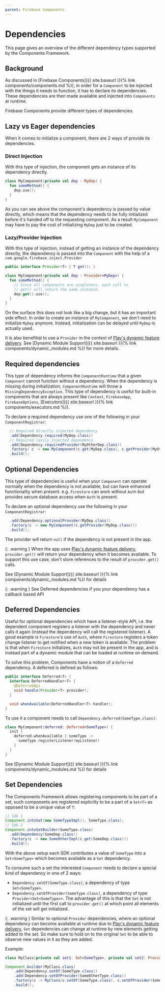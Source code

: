 ```yaml
---
parent: Firebase Components
---
```


# Dependencies

This page gives an overview of the different dependency types supported by the Components Framework.

## Background

As discussed in [Firebase Components]({{ site.baseurl }}{% link components/components.md %}), in order
for a `Component` to be injected with the things it needs to function, it has to declare its dependencies.
These dependencies are then made available and injected into `Components` at runtime.

Firebase Components provide different types of dependencies.

## Lazy vs Eager dependencies

When it comes to initialize a component, there are 2 ways of provide its dependencies.

### Direct Injection

With this type of injection, the component gets an instance of its dependency directly.

```kotlin
class MyComponent(private val dep : MyDep) {
  fun someMethod() {
    dep.use();
  }
}
```

As you can see above the component's dependency is passed by value directly,
which means that the dependency needs to be fully initialized before
it's handed off to the requesting component. As a result `MyComponent` may have to pay the cost
of initializing `MyDep` just to be created.

### Lazy/Provider Injection

With this type of injection, instead of getting an instance of the dependency directly, the dependency
is passed into the `Component` with the help of a `com.google.firebase.inject.Provider`

```java
public interface Provider<T> { T get(); }
```

```kotlin
class MyComponent(private val dep : Provider<MyDep>) {
  fun someMethod() {
    // Since all components are singletons, each call to
    // get() will return the same instance.
    dep.get().use();
  }
}
```

On the surface this does not look like a big change, but it has an important side effect. In order to create
an instance of `MyComponent`, we don't need to initialize `MyDep` anymore. Instead, initialization can be
delayed until `MyDep` is actually used.

It is also benefitial to use a `Provider` in the context of [Play's dynamic feature delivery](https://developer.android.com/guide/playcore/feature-delivery).
See [Dynamic Module Support]({{ site.baseurl }}{% link components/dynamic_modules.md %}) for more details.

## Required dependencies

This type of dependency informs the `ComponentRuntime` that a given `Component` cannot function without a dependency.
When the dependency is missing during initialization, `ComponentRuntime` will throw a `MissingDependencyException`.
This type of dependency is useful for built-in components that are always present like `Context`, `FirebaseApp`,
`FirebaseOptions`, [Executors]({{ site.baseurl }}{% link components/executors.md %}).

To declare a required dependency use one of the following in your `ComponentRegistrar`:

```java
  // Required directly injected dependency
  .add(Dependency.required(MyDep.class))
  // Required lazily injected dependency
  .add(Dependency.requiredProvider(MyOtherDep.class))
  .factory( c -> new MyComponent(c.get(MyDep.class), c.getProvider(MyOtherDep.class)))
  .build();
```

## Optional Dependencies

This type of dependencies is useful when your `Component` can operate normally when the dependency is not
available, but can have enhanced functionality when present. e.g. `Firestore` can work without `Auth` but
provides secure database access when `Auth` is present.

To declare an optional dependency use the following in your `ComponentRegistrar`:

```java
  .add(Dependency.optionalProvider(MyDep.class))
  .factory(c -> new MyComponent(c.getProvider(MyDep.class)))
  .build();
```

The provider will return `null` if the dependency is not present in the app.

{: .warning }
When the app uses [Play's dynamic feature delivery](https://developer.android.com/guide/playcore/feature-delivery),
`provider.get()` will return your dependency when it becomes available.  To support this use case, don't store references to the result of `provider.get()` calls.

See [Dynamic Module Support]({{ site.baseurl }}{% link components/dynamic_modules.md %}) for details

{: .warning }
See Deferred dependencies if you your dependency has a callback based API

## Deferred Dependencies

Useful for optional dependencies which have a listener-style API, i.e. the dependent component registers a
listener with the dependency and never calls it again (instead the dependency will call the registered listener).
A good example is `Firestore`'s use of `Auth`, where `Firestore` registers a token change listener to get
notified when a new token is available. The problem is that when `Firestore` initializes, `Auth` may not be
present in the app, and is instead part of a dynamic module that can be loaded at runtime on demand.

To solve this problem, Components have a notion of a `Deferred` dependency. A deferred is defined as follows:

```java
public interface Deferred<T> {
  interface DeferredHandler<T> {
    @DeferredApi
    void handle(Provider<T> provider);
  }

  void whenAvailable(DeferredHandler<T> handler);
}
```

To use it a component needs to call `Dependency.deferred(SomeType.class)`:

```kotlin
class MyComponent(deferred: Deferred<SomeType>) {
  init {
    deferred.whenAvailable { someType ->
      someType.registerListener(myListener)
    }
  }
}
```

See [Dynamic Module Support]({{ site.baseurl }}{% link components/dynamic_modules.md %}) for details

## Set Dependencies

The Components Framework allows registering components to be part of a set, such components are registered explicitly to be a part of a `Set<T>` as opposed to be a unique value of `T`:

```java
// Sdk 1
Component.intoSet(new SomeTypeImpl(), SomeType.class);
// Sdk 2
Component.intoSetBuilder(SomeType.class)
  .add(Dependency(SomeDep.class))
  .factory(c -> new SomeOtherImpl(c.get(SomeDep.class)))
  .build();
```

With the above setup each SDK contributes a value of `SomeType` into a `Set<SomeType>` which becomes available as a
`Set` dependency.

To consume such a set the interested `Component` needs to declare a special kind of dependency in one of 2 ways:

* `Dependency.setOf(SomeType.class)`, a dependency of type `Set<SomeType>`.
* `Dependency.setOfProvider(SomeType.class)`, a dependency of type `Provider<Set<SomeType>>`. The advantage of this
  is that the `Set` is not initialized until the first call to `provider.get()` at which point all elements of the
  set will get initialized.

{: .warning }
Similar to optional `Provider` dependencies, where an optional dependency can become available at runtime due to
[Play's dynamic feature delivery](https://developer.android.com/guide/playcore/feature-delivery),
`Set` dependencies can change at runtime by new elements getting added to the set.
So make sure to hold on to the original `Set` to be able to observe new values in it as they are added.

Example:

```kotlin
class MyClass(private val set1: Set<SomeType>, private val set2: Provider<Set<SomeOtherType>>)
```

```java
Component.builder(MyClass.class)
    .add(Dependency.setOf(SomeType.class))
    .add(Dependency.setOfProvider(SomeOtherType.class))
    .factory(c -> MyClass(c.setOf(SomeType.class), c.setOfProvider(SomeOtherType.class)))
    .build();
```
